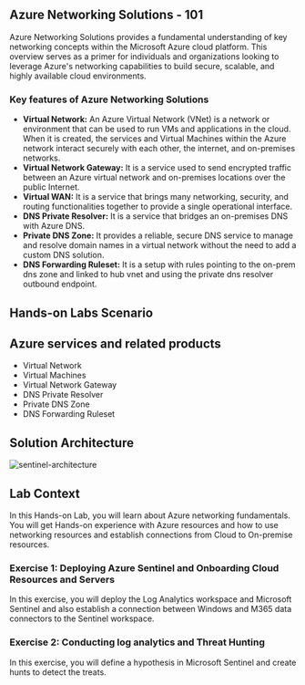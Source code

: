## Azure Networking Solutions - 101

Azure Networking Solutions provides a fundamental understanding of key networking concepts within the Microsoft Azure cloud platform. This overview serves as a primer for individuals and organizations looking to leverage Azure's networking capabilities to build secure, scalable, and highly available cloud environments.

### Key features of Azure Networking Solutions

  - **Virtual Network:** An Azure Virtual Network (VNet) is a network or environment that can be used to run VMs and applications in the cloud. When it is created, the services and Virtual Machines within the Azure network interact securely with each other, the internet, and on-premises networks.
  - **Virtual Network Gateway:** It is a service used to send encrypted traffic between an Azure virtual network and on-premises locations over the public Internet.
  - **Virtual WAN:** It is a service that brings many networking, security, and routing functionalities together to provide a single operational interface.
  - **DNS Private Resolver:** It is a service that bridges an on-premises DNS with Azure DNS.
  - **Private DNS Zone:** It provides a reliable, secure DNS service to manage and resolve domain names in a virtual network without the need to add a custom DNS solution.
  - **DNS Forwarding Ruleset:** It is a setup with rules pointing to the on-prem dns zone and linked to hub vnet and using the private dns resolver outbound endpoint.



## Hands-on Labs Scenario



## Azure services and related products

  - Virtual Network
  - Virtual Machines
  - Virtual Network Gateway
  - DNS Private Resolver
  - Private DNS Zone
  - DNS Forwarding Ruleset

## Solution Architecture

![sentinel-architecture](../media/sentinel-architecture.png)

## Lab Context

In this Hands-on Lab, you will learn about Azure networking fundamentals. You will get Hands-on experience with Azure resources and how to use networking resources and establish connections from Cloud to On-premise resources.

### Exercise 1: Deploying Azure Sentinel and Onboarding Cloud Resources and Servers

In this exercise, you will deploy the Log Analytics workspace and Microsoft Sentinel and also establish a connection between Windows and M365 data connectors to the Sentinel workspace.

###  Exercise 2: Conducting log analytics and Threat Hunting

In this exercise, you will define a hypothesis in Microsoft Sentinel and create hunts to detect the treats.
